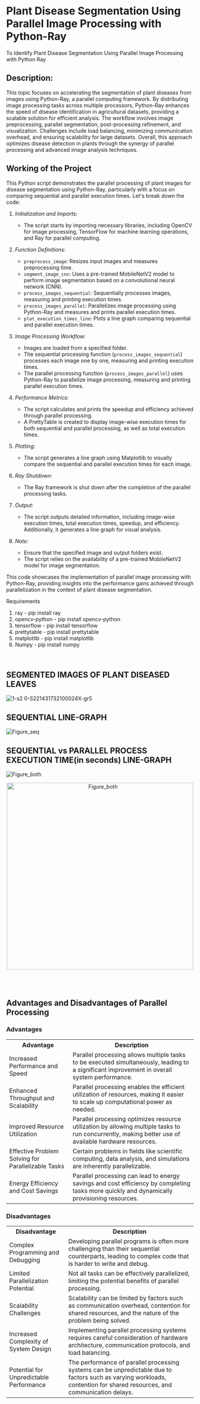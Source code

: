 # Plant Disease Segmentation Using Parallel Image Processing with Python-Ray
To Identify Plant Disease Segmentation Using Parallel  Image Processing with Python Ray

## Description:
<p> This topic focuses on accelerating the segmentation of plant diseases from images using Python-Ray, a parallel computing framework. By distributing image processing tasks across multiple processors, Python-Ray enhances the speed of disease identification in agricultural datasets, providing a scalable solution for efficient analysis. The workflow involves image preprocessing, parallel segmentation, post-processing refinement, and visualization. Challenges include load balancing, minimizing communication overhead, and ensuring scalability for large datasets. Overall, this approach optimizes disease detection in plants through the synergy of parallel processing and advanced image analysis techniques. </p>

## Working of the Project
<p>
This Python script demonstrates the parallel processing of plant images for disease segmentation using Python-Ray, particularly with a focus on comparing sequential and parallel execution times. Let's break down the code:

1. <i>Initialization and Imports:</i>
   - The script starts by importing necessary libraries, including OpenCV for image processing, TensorFlow for machine learning operations, and Ray for parallel computing.

2. <i>Function Definitions:</i>
   - `preprocess_image`: Resizes input images and measures preprocessing time.
   - `segment_image_cnn`: Uses a pre-trained MobileNetV2 model to perform image segmentation based on a convolutional neural network (CNN).
   - `process_images_sequential`: Sequentially processes images, measuring and printing execution times.
   - `process_images_parallel`: Parallelizes image processing using Python-Ray and measures and prints parallel execution times.
   - `plot_execution_times_line`: Plots a line graph comparing sequential and parallel execution times.

3. <i>Image Processing Workflow:</i>
   - Images are loaded from a specified folder.
   - The sequential processing function (`process_images_sequential`) processes each image one by one, measuring and printing execution times.
   - The parallel processing function (`process_images_parallel`) uses Python-Ray to parallelize image processing, measuring and printing parallel execution times.

4. <i>Performance Metrics:</i>
   - The script calculates and prints the speedup and efficiency achieved through parallel processing.
   - A PrettyTable is created to display image-wise execution times for both sequential and parallel processing, as well as total execution times.

5. <i>Plotting:</i>
   - The script generates a line graph using Matplotlib to visually compare the sequential and parallel execution times for each image.

6. <i>Ray Shutdown:</i>
   - The Ray framework is shut down after the completion of the parallel processing tasks.

7. <i>Output:</i>
   - The script outputs detailed information, including image-wise execution times, total execution times, speedup, and efficiency. Additionally, it generates a line graph for visual analysis.

8. <i>Note:</i>
   - Ensure that the specified image and output folders exist.
   - The script relies on the availability of a pre-trained MobileNetV2 model for image segmentation.

This code showcases the implementation of parallel image processing with Python-Ray, providing insights into the performance gains achieved through parallelization in the context of plant disease segmentation.</p>

<p>
Requirements

1) ray - pip install ray
2) opencv-python - pip install opencv-python
3) tensorflow - pip install tensorflow
4) prettytable - pip install prettytable
5) matplotlib - pip install matplotlib
6) Numpy - pip install numpy
</p>
<br>

## SEGMENTED IMAGES OF PLANT DISEASED LEAVES

![1-s2 0-S221431732100024X-gr5](https://github.com/kishorekumar0814/Plant-Disease-Segmentation-Using-Parallel-Image-Processing-with-Python-Ray/assets/105975105/cc341971-cc3c-4716-a120-11b1ff9e6a71)

## SEQUENTIAL LINE-GRAPH

![Figure_seq](https://github.com/kishorekumar0814/Plant-Disease-Segmentation-Using-Parallel-Image-Processing-with-Python-Ray/assets/105975105/9400e7f5-8000-48bb-a658-e4857b42b90f)


## SEQUENTIAL vs PARALLEL PROCESS EXECUTION TIME(in seconds) LINE-GRAPH 

![Figure_both](https://github.com/kishorekumar0814/Plant-Disease-Segmentation-Using-Parallel-Image-Processing-with-Python-Ray/assets/105975105/12d05f3e-208a-47a1-8566-c112a207146e)

<div align="center">
  <img src="https://github.com/kishorekumar0814/Plant-Disease-Segmentation-Using-Parallel-Image-Processing-with-Python-Ray/assets/105975105/12d05f3e-208a-47a1-8566-c112a207146e" alt="Figure_both" width="500"/>
</div>


<br><br>

<body>

  <h2>Advantages and Disadvantages of Parallel Processing</h2>

  <h3>Advantages</h3>
  <table>
    <tr>
      <th>Advantage</th>
      <th>Description</th>
    </tr>
    <tr>
      <td>Increased Performance and Speed</td>
      <td>Parallel processing allows multiple tasks to be executed simultaneously, leading to a significant improvement in overall system performance.</td>
    </tr>
    <tr>
      <td>Enhanced Throughput and Scalability</td>
      <td>Parallel processing enables the efficient utilization of resources, making it easier to scale up computational power as needed.</td>
    </tr>
    <tr>
      <td>Improved Resource Utilization</td>
      <td>Parallel processing optimizes resource utilization by allowing multiple tasks to run concurrently, making better use of available hardware resources.</td>
    </tr>
    <tr>
      <td>Effective Problem Solving for Parallelizable Tasks</td>
      <td>Certain problems in fields like scientific computing, data analysis, and simulations are inherently parallelizable.</td>
    </tr>
    <tr>
      <td>Energy Efficiency and Cost Savings</td>
      <td>Parallel processing can lead to energy savings and cost efficiency by completing tasks more quickly and dynamically provisioning resources.</td>
    </tr>
  </table>

  <h3>Disadvantages</h3>
  <table>
    <tr>
      <th>Disadvantage</th>
      <th>Description</th>
    </tr>
    <tr>
      <td>Complex Programming and Debugging</td>
      <td>Developing parallel programs is often more challenging than their sequential counterparts, leading to complex code that is harder to write and debug.</td>
    </tr>
    <tr>
      <td>Limited Parallelization Potential</td>
      <td>Not all tasks can be effectively parallelized, limiting the potential benefits of parallel processing.</td>
    </tr>
    <tr>
      <td>Scalability Challenges</td>
      <td>Scalability can be limited by factors such as communication overhead, contention for shared resources, and the nature of the problem being solved.</td>
    </tr>
    <tr>
      <td>Increased Complexity of System Design</td>
      <td>Implementing parallel processing systems requires careful consideration of hardware architecture, communication protocols, and load balancing.</td>
    </tr>
    <tr>
      <td>Potential for Unpredictable Performance</td>
      <td>The performance of parallel processing systems can be unpredictable due to factors such as varying workloads, contention for shared resources, and communication delays.</td>
    </tr>
  </table>

</body>

</html>


